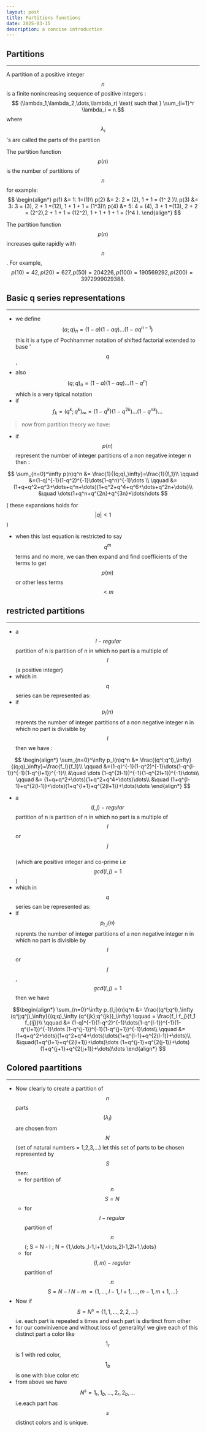 ```yaml
---
layout: post
title: Partitions functions 
date: 2025-03-15
description: a concise introduction
---
```


## Partitions
 ---
A partition of a positive integer $$ n $$ is a finite nonincreasing
sequence of positive integers : 
$$ (\lambda_1,\lambda_2,\dots,\lambda_r) \text{ such that } 
\sum_{i=1}^r \lambda_i =  n.$$
where $$  \lambda_i $$'s  are called the parts of the partition 

 
The partition function $$  p(n)  $$ is the number of partitions
of $$  n  $$
for example: 
$$
\begin{align*}
p(1) &= 1: 1=(1)\\
p(2) &= 2: 2 = (2), 1 + 1 = (1^ 2 )\\
p(3) &= 3: 3 = (3), 2 + 1 =(12), 1 + 1 + 1 = (1^3)\\
p(4) &= 5: 4 = (4), 3 + 1 =(13), 2 + 2 = (2^2),2 + 1 + 1 = (12^2), 1 + 1 + 1 + 1 = (1^4 ).
\end{align*}
$$

The partition function $$ p(n) $$ increases quite rapidly with $$ n $$. For example, $$ p(10) =
42, p(20) = 627, p(50) = 204226, p(100) = 190569292, p(200) =3972999029388.$$

## Basic q series representations
---
- we define $$ (a;q)_n=(1-a)(1-aq)\dots (1-aq^{n-1}) $$
this it is a type of Pochhammer notation of shifted factorial extended to base '$$ q $$'
- also $$ (q;q)_n=(1-a)(1-aq)\dots (1-q^{n}) $$ which is a very tipical notation 
- if $$ f_k=(q^k;q^k)_\infty=(1-q^k)(1-q^{2k})\dots(1-q^{nk})\dots $$
> now from partition theory we have:
-  if $$ p(n) $$ represent the number of integer partitions of a non negative integer n then :

$$
\sum_{n=0}^\infty p(n)q^n &= \frac{1}{(q;q)_\infty}=\frac{1}{f_1}\\
\qquad &=(1-q)^{-1}(1-q^2)^{-1}\dots(1-q^n)^{-1}\dots \\ 
\qquad &= (1+q+q^2+q^3+\dots+q^n+\dots)(1+q^2+q^4+q^6+\dots+q^2n+\dots)\\
&\quad \dots(1+q^n+q^{2n}+q^{3n}+\dots)\dots
$$ 

  ( these expansions holds for $$ |q|<1 $$ )
- when this last equation is restricted to say $$ q^m $$ terms and no more, we can then expand and find coefficients of the terms to get $$ p(m) $$ or other less terms $$<m$$

## restricted partitions  
---

- a $$ \; l-regular $$ partition of n is partition of n in which no part is a multiple of $$ l $$ (a positive integer)
- which in $$ q $$ series can be represented as:
- if $$ p_l(n) $$ reprents the number of integer partitions of a non negative integer n in which no part is divisible by $$ l $$ then we have :   

$$
\begin{align*}
\sum_{n=0}^\infty p_l(n)q^n &= \frac{(q^l;q^l)_\infty}{(q;q)_\infty}=\frac{f_l}{f_1}\\
\qquad &=(1-q)^{-1}(1-q^2)^{-1}\dots(1-q^{l-1})^{-1}(1-q^{l+1})^{-1}\\
&\quad \dots (1-q^{2l-1})^{-1}(1-q^{2l+1})^{-1}\dots\\ 
\qquad &= (1+q+q^2+\dots)(1+q^2+q^4+\dots)\dots\\
&\quad (1+q^{l-1}+q^{2(l-1)}+\dots)(1+q^{l+1}+q^{2(l+1)}+\dots)\dots
\end{align*}
$$

- a $$ (l,j)-regular $$ partition of n is partition of n in which no part is a multiple of $$ l $$ or $$ j $$  
(which are  positive integer and co-prime i.e $$ gcd(l,j)=1 $$)
- which in $$ q $$ series can be represented as:
- if $$ p_{l,j}(n) $$ reprents the number of integer partitions of a non negative integer n in which no part is divisible by $$ l $$ or $$ j $$ , $$ gcd(l,j)=1 $$ then we have 

$$\begin{align*}
\sum_{n=0}^\infty p_{l,j}(n)q^n &= \frac{(q^l;q^l)_\infty (q^j;q^j)_\infty}{(q;q)_\infty (q^{jk};q^{jk})_\infty}
\qquad = \frac{f_l f_j}{f_1 f_{lj}}\\
\qquad &= (1-q)^{-1}(1-q^2)^{-1}\dots(1-q^{l-1})^{-1}(1-q^{l+1})^{-1}\dots (1-q^{j-1})^{-1}(1-q^{j+1})^{-1}\dots\\
\qquad &= (1+q+q^2+\dots)(1+q^2+q^4+\dots)\dots(1+q^{l-1}+q^{2(l-1)}+\dots)\\
&\quad(1+q^{l+1}+q^{2(l+1)}+\dots)\dots
     (1+q^{j-1}+q^{2(j-1)}+\dots)(1+q^{j+1}+q^{2(j+1)}+\dots)\dots
\end{align*}
$$ 

## Colored paartitions
---
- Now clearly to create a partition of $$ n $$ parts $$ (\lambda_i) $$ are chosen from $$ N $$ (set of natural numbers = 1,2,3,...)
let this set of parts to be chosen represented by $$ S $$ then:
  - for  partition of $$ n $$ $$ S=N $$
  - for $$ l-regular $$ partition of $$ n $$ \(\; S = N - l \; N = \{1,\dots ,l-1,l+1,\dots,2l-1,2l+1,\dots\} 
  - for $$ (l,m)-regular $$ partition of $$ n $$ $$ \; S = N - l \; N - m \; = \{1,\dots ,l-1,l+1,\dots,m-1,m+1,\dots\} $$
- Now if $$ S=N^s=\{1,1,\dots,2,2,\dots\} $$ i.e. each part is repeated s times and each part is disrtinct from other 
- for our convinivence and without loss of generality! we give each of this distinct part a color like 
$$ 1_r $$ is 1 with red color, $$ 1_b $$ is one with blue color etc
- from above we have $$ N^s={1_r,1_b,\dots,2_r,2_b,\dots}  $$ i.e.each part has $$ s $$ distinct colors and is unique.
  
